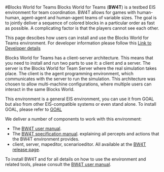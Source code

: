 #Blocks World for Teams
Blocks World for Teams (**BW4T**) is a testbed EIS environment for team coordination. BW4T allows for games with human-human, agent-agent and human-agent teams of variable sizes. The goal is to jointly deliver a sequence of colored blocks in a particular order as fast as possible. A complicating factor is that the players cannot see each other.

This page descibes how users can install and use the Blocks World for Teams environment. 
For developer information please follow this [Link to Developer details](DEVELOPER.md)

Blocks World for Teams has a client-server architecture. This means that you need to install and run two parts to use it: a client and a server. The server is the Blocks World for Team Server where the real simulation takes place. The client is the agent programming environment, which communicates with the server to run the simulation. This architecture was chosen to allow multi-machine configurations, where multiple users can interact in the same Blocks World. 

This environment is a general EIS environment, you can use it from GOAL but also from other EIS-compatible systems or even stand alone. To install GOAL, please refer to [GOAL](http://ii.tudelft.nl/trac/goal)

We deliver a number of components to work with this environment:
 * The [BW4T user manual](https://github.com/eishub/BW4T/blob/master/doc/Manuals/BW4T3_instructions.pdf?raw=true).
 * The [BW4T specification manual](https://github.com/eishub/BW4T/blob/master/doc/Manuals/BW4T3%20Specification.pdf?raw=true). explaining all percepts and actions that the BW4T environment provides.
 * client, server, mapeditor, scenarioeditor. All available at the [BW4T release page](https://github.com/eishub/BW4T/releases).

To install BW4T and for all details on how to use the environment and related tools, please consult the [BW4T user manual](https://github.com/eishub/BW4T/blob/master/doc/Manuals/BW4T3_instructions.pdf?raw=true).

